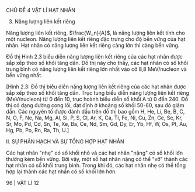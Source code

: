 CHỦ ĐỀ 4 VẬT LÍ HẠT NHÂN

3. Năng lượng liên kết riêng

Năng lượng liên kết riêng, $\frac{W_n}{A}$, là năng lượng liên kết tính cho một nucleon. Năng lượng liên kết riêng đặc trưng cho độ bền vững của hạt nhân. Hạt nhân có năng lượng liên kết riêng càng lớn thì càng bền vững.

Đồ thị Hình 2.3 biểu diễn năng lượng liên kết riêng của các hạt nhân được sắp xếp theo số khối tăng dần. Đồ thị này cho thấy, các hạt nhân có số khối trung bình có năng lượng liên kết riêng lớn nhất vào cỡ 8,8 MeV/nucleon và bền vững nhất.

[Hình 2.3: Đồ thị biểu diễn năng lượng liên kết riêng của các hạt nhân được sắp xếp theo số khối tăng dần. Trục tung biểu diễn năng lượng liên kết riêng (MeV/nucleon) từ 0 đến 10, trục hoành biểu diễn số khối A từ 0 đến 240. Đồ thị có dạng đường cong lồi, đạt đỉnh ở khoảng số khối 50-60, sau đó giảm dần. Các nguyên tố được đánh dấu trên đồ thị bao gồm H, He, Li, Be, B, C, N, O, F, Ne, Na, Mg, Al, Si, P, S, Cl, Ar, K, Ca, Ti, Fe, Ni, Cu, Zn, Ge, Se, Kr, Sr, Mo, Pd, Cd, Sn, Te, Xe, Ba, Ce, Nd, Sm, Gd, Dy, Er, Yb, Hf, W, Os, Pt, Au, Hg, Pb, Po, Rn, Ra, Th, U.]

II. SỰ PHÂN HẠCH VÀ SỰ TỔNG HỢP HẠT NHÂN

Các hạt nhân "nhẹ" có số khối nhỏ và các hạt nhân "nặng" có số khối lớn thường kém bền vững. Bởi vậy, một số hạt nhân nặng có thể "vỡ" thành các hạt nhân có số khối trung bình. Trong khi đó, các hạt nhân nhẹ có thể tổng hợp lại thành các hạt nhân có số khối lớn hơn.

96 | VẬT LÍ 12